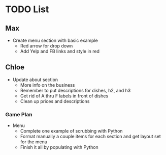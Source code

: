 # TODO List

## Max
* Create menu section with basic example 
    * Red arrow for drop down
    * Add Yelp and FB links and style in red

## Chloe
* Update about section
    * More info on the business
    * Remember to put descriptions for dishes, h2, and h3
    * Get rid of A thru F labels in front of dishes
    * Clean up prices and descriptions

### Game Plan
* Menu
    * Complete one example of scrubbing with Python
    * Format manually a couple items for each section and get layout set for the menu
    * Finish it all by populating with Python
